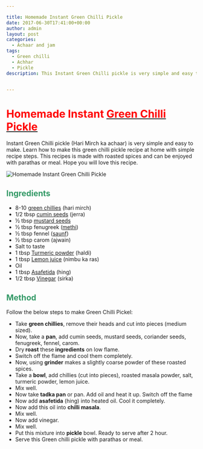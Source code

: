 ```yaml
---

title: Homemade Instant Green Chilli Pickle
date: 2017-06-30T17:41:00+00:00
author: admin
layout: post
categories:
  - Achaar and jam
tags: 
  - Green chilli
  - Achhar
  - Pickle
description: This Instant Green Chilli pickle is very simple and easy to make. Learn how to make this green chilli pickle recipe at home. Hope you will love this recipe.


---
```

<h1><span style="font-weight: 400;"><strong><span style="color: #ff0000;">Homemade Instant </span></strong><a class="zem_slink" title="List of Indian pickles" href="http://en.wikipedia.org/wiki/List_of_Indian_pickles" target="_blank" rel="wikipedia noopener noreferrer"><strong><span style="color: #ff0000;">Green Chilli Pickle</span></strong></a></span></h1>
Instant Green Chilli pickle (Hari Mirch ka achaar) is very simple and easy to make. Learn how to make this green chilli pickle recipe at home with simple recipe steps. This recipes is made with roasted spices and can be enjoyed with parathas or meal. Hope you will love this recipe.

![Homemade Instant Green Chilli Pickle]({{site.img_url}}/2017/06/homemade-instant-green-chilli-pickle.jpg)
<h2><span style="color: #339966;"><strong>Ingredients</strong></span></h2>
<ul>
 	<li><span style="font-weight: 400;">8-10 <a class="zem_slink" title="Chili pepper" href="http://en.wikipedia.org/wiki/Chili_pepper" target="_blank" rel="wikipedia noopener noreferrer">green chillies</a> (hari mirch)</span></li>
 	<li><span style="font-weight: 400;">1/2 tbsp <a class="zem_slink" title="Cumin" href="http://en.wikipedia.org/wiki/Cumin" target="_blank" rel="wikipedia noopener noreferrer">cumin seeds</a> (jerra)</span></li>
 	<li><span style="font-weight: 400;">½ tbsp <a class="zem_slink" title="Mustard seed" href="http://en.wikipedia.org/wiki/Mustard_seed" target="_blank" rel="wikipedia noopener noreferrer">mustard seeds</a></span></li>
 	<li><span style="font-weight: 400;">½ tbsp fenugreek (<a class="zem_slink" title="Fenugreek" href="http://en.wikipedia.org/wiki/Fenugreek" target="_blank" rel="wikipedia noopener noreferrer">methi</a>)</span></li>
 	<li><span style="font-weight: 400;">½ tbsp fennel (<a class="zem_slink" title="Fennel" href="http://en.wikipedia.org/wiki/Fennel" target="_blank" rel="wikipedia noopener noreferrer">saunf</a>)</span></li>
 	<li><span style="font-weight: 400;">½ tbsp carom (ajwain)</span></li>
 	<li><span style="font-weight: 400;">Salt to taste</span></li>
 	<li><span style="font-weight: 400;">1 tbsp <a class="zem_slink" title="Turmeric" href="http://en.wikipedia.org/wiki/Turmeric" target="_blank" rel="wikipedia noopener noreferrer">Turmeric powder</a> (haldi)</span></li>
 	<li><span style="font-weight: 400;">1 tbsp <a class="zem_slink" title="Lemon" href="http://en.wikipedia.org/wiki/Lemon" target="_blank" rel="wikipedia noopener noreferrer">Lemon juice</a> (nimbu ka ras)</span></li>
 	<li><span style="font-weight: 400;">Oil</span></li>
 	<li><span style="font-weight: 400;">1 tbsp <a class="zem_slink" title="Asafoetida" href="http://en.wikipedia.org/wiki/Asafoetida" target="_blank" rel="wikipedia noopener noreferrer">Asafetida</a> (hing)</span></li>
 	<li><span style="font-weight: 400;">1/2 tbsp <a class="zem_slink" title="Vinegar" href="http://en.wikipedia.org/wiki/Vinegar" target="_blank" rel="wikipedia noopener noreferrer">Vinegar</a> (sirka)</span></li>
</ul>
<h2><strong><span style="color: #339966;">Method</span></strong></h2>
Follow the below steps to make Green Chilli Pickel:
<script async src="//pagead2.googlesyndication.com/pagead/js/adsbygoogle.js"></script>
<!-- post -->
<ins class="adsbygoogle" style="display: block;" data-ad-client="ca-pub-8391089480493038" data-ad-slot="4079886109" data-ad-format="auto"></ins>
<script>
(adsbygoogle = window.adsbygoogle || []).push({});
</script>
<ul>
 	<li><span style="font-weight: 400;">Take <strong>green chillies</strong>, remove their heads and cut into pieces (medium sized).</span></li>
 	<li><span style="font-weight: 400;">Now, take a <strong>pan</strong>, add cumin seeds, mustard seeds, coriander seeds, fenugreek, fennel, carom.</span></li>
 	<li><span style="font-weight: 400;">Dry<strong> roast</strong> these<strong> ingredients</strong> on low flame.</span></li>
 	<li><span style="font-weight: 400;">Switch off the flame and cool them completely.</span></li>
 	<li><span style="font-weight: 400;">Now, using <strong>grinder</strong> makes a slightly coarse powder of these roasted spices.</span></li>
 	<li><span style="font-weight: 400;">Take a <strong>bowl</strong>, add chillies (cut into pieces), roasted masala powder, salt, turmeric powder, lemon juice.</span></li>
 	<li><span style="font-weight: 400;">Mix well.</span></li>
 	<li><span style="font-weight: 400;">Now take <strong>tadka pan</strong> or pan. Add oil and heat it up. Switch off the flame</span></li>
 	<li><span style="font-weight: 400;">Now add <strong>asafetida</strong> (hing) into heated oil. Cool it completely.</span></li>
 	<li><span style="font-weight: 400;">Now add this oil into <strong>chilli masala</strong>.</span></li>
 	<li><span style="font-weight: 400;">Mix well.</span></li>
 	<li><span style="font-weight: 400;">Now add vinegar.</span></li>
 	<li><span style="font-weight: 400;">Mix well.</span></li>
 	<li><span style="font-weight: 400;">Put this mixture into <strong>pickle</strong> bowl. Ready to serve after 2 hour.</span></li>
 	<li>Serve this Green chilli pickle with parathas or meal.</li>
</ul>
&nbsp;
 

